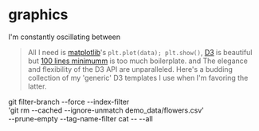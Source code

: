 # graphics

I'm constantly oscillating between 
> All I need is [matplotlib](http://matplotlib.org/gallery.html)'s ```plt.plot(data); plt.show()```, [D3](https://github.com/mbostock/d3/wiki/Gallery) is beautiful but [100 lines minimumm](http://bl.ocks.org/mbostock/3883245) is too much boilerplate.
and
> The elegance and flexibility of the D3 API are unparalleled. 
Here's a budding collection of my 'generic' D3 templates I use when I'm favoring the latter.

git filter-branch --force --index-filter \
'git rm --cached --ignore-unmatch demo_data/flowers.csv' \
--prune-empty --tag-name-filter cat -- --all